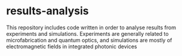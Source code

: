 # results-analysis
This repository includes code written in order to analyse results from experiments and simulations. Experiments are generally related to microfabrication and quantum optics, and simulations are mostly of electromagnetic fields in integrated photonic devices
